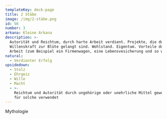 ```yaml
---
templateKey: deck-page
title: 2 Stäbe
image: /img/2-stäbe.png
id: 56
number: 3
arkana: Kleine Arkana
description: >-
  Autorität und Reichtum, durch harte Arbeit verdient. Projekte, die durch
  Willenskraft zur Blüte gelangt sind. Wohlstand. Eigentum. Vorteile durch die
  Arbeit (zum Beispiel ein Firmenwagen, eine Lebensvesicherung und so weiter).
natural:
  - Verdienter Erfolg
upsidedown:
  - Stolz
  - Ehrgeiz
  - Wille
  - Macht
  - >-
    Reichtum und Autorität durch ungehörige oder unehrliche Mittel gewonnen oder
    für solche verwendet
---
```

Mythologie
